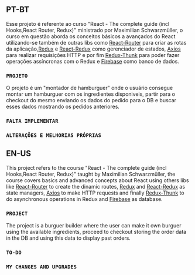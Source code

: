 ## PT-BT
Esse projeto é referente ao curso "React - The complete guide (incl Hooks,React Router, Redux)" ministrado por Maximilian Schwarzmüller, o curso em questão aborda os conceitos básicos a avançados do React utilizando-se também de outras libs como [React-Router](https://github.com/ReactTraining/react-router/) para criar as rotas da aplicação,[Redux](https://github.com/reduxjs/redux) e [React-Redux](https://github.com/reduxjs/react-redux) como gerenciador de estados, [Axios](https://github.com/axios/axios) para realizar requisições HTTP e por fim [Redux-Thunk](https://github.com/reduxjs/redux-thunk) para poder fazer operações assíncronas com o Redux e [Firebase](https://firebase.google.com/) como banco de dados.

### `PROJETO`
O projeto é um "montador de hamburguer" onde o usuário consegue montar um hamburguer com os ingredientes disponiveis, partir para o checkout do mesmo enviando os dados do pedido para o DB e buscar esses dados mostrando os pedidos anteriores.

### ` FALTA IMPLEMENTAR `


### ` ALTERAÇÕES E MELHORIAS PRÓPRIAS `



## EN-US

This project refers to the course "React - The complete guide (incl Hooks,React Router, Redux)" taught by Maximilian Schwarzmüller, the course covers basics and advanced concepts about React using others libs like [React-Router](https://github.com/ReactTraining/react-router/) to create the dinamic routes, [Redux](https://github.com/reduxjs/redux) and [React-Redux](https://github.com/reduxjs/react-redux) as state managers, [Axios](https://github.com/axios/axios) to make HTTP requests and finally [Redux-Thunk](https://github.com/reduxjs/redux-thunk) to do asynchronous operations in Redux and [Firebase](https://firebase.google.com/) as database.

### `PROJECT`
The project is a burguer builder where the user can make it own burguer using the available ingredients, proceed to checkout storing the order data in the DB and using this data to display past orders.

### `TO-DO`


### `MY CHANGES AND UPGRADES`

